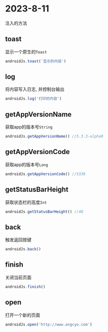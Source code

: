 # 2023-8-11

注入的方法

## toast

显示一个原生的`Toast`

```js
androidJs.toast('显示的内容')
```

## log

将内容写入日志, 并控制台输出

```js
androidJs.log('打印的内容')
```

## getAppVersionName

获取app的版本号`String`

```js
androidJs.getAppVersionName() //5.3.3-alpha9
```

## getAppVersionCode

获取app的版本号`Long`

```js
androidJs.getAppVersionCode() //5339
```

## getStatusBarHeight

获取状态栏的高度`Int`

```js
androidJs.getStatusBarHeight() //48
```

## back

触发返回按键

```js
androidJs.back()
```

## finish

关闭当前页面

```js
androidJs.finish()
```

## open

打开一个新的页面

```js
androidJs.open('http://www.angcyo.com')
```